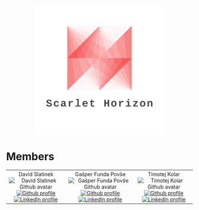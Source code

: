 <div align="center">
    <img src="logo.png" alt="Organization logo" width="350">
</div>

# Members

<table>
    <tbody>
        <tr>
            <td align="center">
                <div align="center">David Slatinek</div>
                <img src="https://avatars.githubusercontent.com/u/79467409?v=4" width="100px;" alt="David Slatinek Github avatar"/>
                <br/>
                <a href="https://github.com/david-slatinek">
                <img src="https://img.shields.io/badge/GitHub-181717?style=for-the-badge&logo=GitHub&logoColor=white" alt="Github profile">
                </a>
                <br>
                <a href="https://www.linkedin.com/in/david-slatinek/">
                <img src="https://img.shields.io/badge/LinkedIn-0A66C2?style=for-the-badge&logo=linkedin&logoColor=white" alt="LinkedIn profile">
                </a>
            </td>
            <td align="center">
                <div align="center">Gašper Funda Povše</div>
                <img src="https://avatars.githubusercontent.com/u/39793309?v=4" width="100px;" alt="Gašper Funda Povše Github avatar"/>
                <br/>
                <a href="https://github.com/GasperFunda">
                <img src="https://img.shields.io/badge/GitHub-181717?style=for-the-badge&logo=GitHub&logoColor=white" alt="Github profile">
                </a>
                <br>
                <a href="https://www.linkedin.com/in/ga%C5%A1per-funda-6a871a203/">
                <img src="https://img.shields.io/badge/LinkedIn-0A66C2?style=for-the-badge&logo=linkedin&logoColor=white" alt="LinkedIn profile">
                </a>
            </td>
            <td align="center">
                <div align="center">Timotej Kolar</div>
                <img src="https://avatars.githubusercontent.com/u/79761350?v=4" width="100px;" alt="Timotej Kolar Github avatar"/>
                <br/>
                <a href="https://github.com/TimotejKolar">
                <img src="https://img.shields.io/badge/GitHub-181717?style=for-the-badge&logo=GitHub&logoColor=white" alt="Github profile">
                </a>
                <br>
                <a href="https://www.linkedin.com/in/timotej-kolar-a89693262/">
                <img src="https://img.shields.io/badge/LinkedIn-0A66C2?style=for-the-badge&logo=linkedin&logoColor=white" alt="LinkedIn profile">
                </a>
            </td>
        </tr>
    </tbody>
</table>

